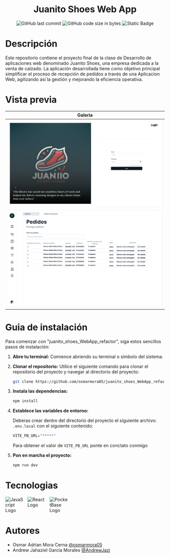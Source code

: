 <div align="center"> 
    <h1>Juanito Shoes Web App</h1>
</div>

<div align="center"> 
   
   ![GitHub last commit](https://img.shields.io/github/last-commit/osmarmora05/juanito_shoes_WebApp_refactor?style=for-the-badge&color=%23fab387)
   ![GitHub code size in bytes](https://img.shields.io/github/languages/code-size/osmarmora05/juanito_shoes_WebApp_refactor?style=for-the-badge&color=%2389dceb%09)
   ![Static Badge](https://img.shields.io/badge/developing-DA?style=for-the-badge&color=%23f9e2af)

</div>

# Descripción

Este repositorio contiene el proyecto final de la clase de Desarrollo de aplicaciones web denominado Juanito Shoes, una empresa dedicada a la venta de calzado. La aplicación desarrollada tiene como objetivo principal simplificar el proceso de recepción de pedidos a través de una Aplicacion Web, agilizando así la gestión y mejorando la eficiencia operativa.

# Vista previa

| <center><b>Galeria</b></center> |
| ------------------------------------------------------------------------------------------------------------------ |
| <img src="./assets/prev1.png"/> |
| <img src="./assets/prev2.png"/> |

# Guia de instalación

Para comenzar con "juanito_shoes_WebApp_refactor", siga estos sencillos pasos de instalación:

1. **Abre tu terminal:**
   Comience abriendo su terminal o símbolo del sistema.

2. **Clonar el repositorio:**
   Utilice el siguiente comando para clonar el repositorio del proyecto y navegar al directorio del proyecto:

   ```sh
   git clone https://github.com/osmarmora05/juanito_shoes_WebApp_refactor.git && cd juanito_shoes_WebApp_refactor
   ```

3. **Instala las dependencias:**

    ```sh
    npm install
    ```

4. **Establece las variables de entorno:**

    Deberas crear dentro del directorio del proyecto el siguiente archivo: `.env.local` con el siguiente contenido:

    ```JavaScript
    VITE_PB_URL="*****"
    ```

    Para obtener el valor de `VITE_PB_URL` ponte en conctato conmigo

5. **Pon en marcha el proyecto:**
    ```sh
    npm run dev
    ```

# Tecnologias

<div style="display: flex; flex-direction: row; width: 100%; gap: 10px">

<img src="https://upload.wikimedia.org/wikipedia/commons/6/6a/JavaScript-logo.png" alt="JavaScript Logo" width="60px"/>
<img src="https://upload.wikimedia.org/wikipedia/commons/thumb/4/47/React.svg/1200px-React.svg.png" alt="React Logo" width="60px"/>
<img src="https://seeklogo.com/images/P/pocketbase-logo-CA73994F09-seeklogo.com.png" alt="PocketBase Logo" width="60px"/>

</div>

<p align="center">
    <b> </b>
</p>

# Autores

- Osmar Adrian Mora Cerna [@osmarmora05](https://github.com/osmarmora05)
- Andrew Jahaziel Garcia Morales [@AndrewJazi](https://github.com/AndrewJazi)